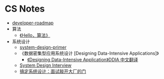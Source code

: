 # CS Notes

- [developer-roadmap](https://github.com/kamranahmedse/developer-roadmap)
- 算法
  - [《Hello，算法》](https://www.hello-algo.com/)
- 系统设计
  - [system-design-primer](https://github.com/donnemartin/system-design-primer)
  - 《数据密集型应用系统设计 [Designing Data-Intensive Applications]》
    - [《Designing Data-Intensive Application》DDIA 中文翻译](https://github.com/Vonng/ddia)
  - [System Design Interview](https://www.youtube.com/@SystemDesignInterview)
  - [搞定系统设计：面试敲开大厂的门](https://weread.qq.com/web/bookDetail/21632710813ab8719g010db3)
